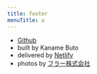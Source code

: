 ```yaml
---
title: footer
menuTitle: a
---
```


* [Github](https://github.com/greglobinski/gatsby-starter-hero-blog)
* built by Kaname Buto
* delivered by [Netlify](https://www.netlify.com/)
* photos by [フラー株式会社](https://fuller-inc.com/)